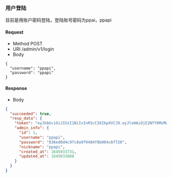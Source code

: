 ### 用户登陆

目前是用账户密码登陆，登陆账号密码为ppai，ppapi

#### Request

- Method POST
- URI /admin/v1/login
- Body

```json5
{
  "username": "ppapi",
  "password": "ppapi"
}
```

#### Response

- Body

```json
{
  "succeeded": true,
  "resp_data": {
    "token": "eyJhbGciOiJIUzI1NiIsInR5cCI6IkpXVCJ9.eyJleHAiOjE2NTY0MzMwMjAsIlVpZCI6MSwiUm9sZSI6Mn0.RzQE4mh8tqJE1eBRR1bpiwB6cpWbjPyVE5gTRutRPSY",
    "admin_info": {
      "id": 1,
      "username": "ppapi",
      "password": "836ed0d4c9fc8a9f9484f8b004c6f720",
      "nickname": "ppapi",
      "created_at": 1645033731,
      "updated_at": 1645033888
    }
  }
}
```